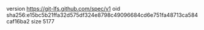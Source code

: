version https://git-lfs.github.com/spec/v1
oid sha256:e15bc5b21ffa32d575df324e8798c49096684cd6e751fa48713ca584caf16ba2
size 5177

